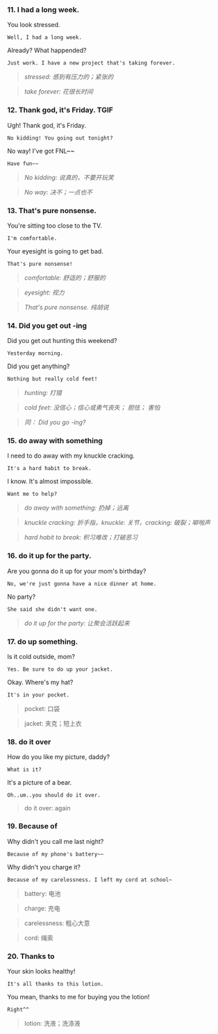 ### 11. I had a long week.

You look stressed.

    Well, I had a long week.

Already? What happended?

    Just work. I have a new project that's taking forever.

> *stressed: 感到有压力的；紧张的*

> *take forever: 花很长时间*

### 12. Thank god, it's Friday. TGIF

Ugh! Thank god, it's Friday.

    No kidding! You going out tonight?

No way! I've got FNL~~
    
    Have fun~~

> *No kidding: 说真的，不要开玩笑*

> *No way: 决不；一点也不*

### 13. That's pure nonsense.

You're sitting too close to the TV.

    I'm comfortable.

Your eyesight is going to get bad.

    That's pure nonsense!

> *comfortable: 舒适的；舒服的*

> *eyesight: 视力*

> *That's pure nonsense. 纯胡说*

### 14. Did you get out -ing

Did you get out hunting this weekend?
    
    Yesterday morning.

Did you get anything?

    Nothing but really cold feet!

> *hunting: 打猎*

> *cold feet: 没信心；信心或勇气丧失； 胆怯； 害怕*

> *同： Did you go -ing?*

### 15. do away with something

I need to do away with my knuckle cracking.

    It's a hard habit to break.

I know. It's almost impossible.

    Want me to help?

> *do away with something: 扔掉；远离*

> *knuckle cracking: 折手指，knuckle: 关节，cracking: 破裂；噼啪声*

> *hard habit to break: 积习难改；打破恶习*

### 16. do it up for the party.

Are you gonna do it up for your mom's birthday?

    No, we're just gonna have a nice dinner at home.

No party?

    She said she didn't want one.

> *do it up for the party: 让聚会活跃起来*

### 17. do up something.

Is it cold outside, mom?

    Yes. Be sure to do up your jacket.

Okay. Where's my hat?

    It's in your pocket.

> pocket: 口袋

> jacket: 夹克；短上衣

### 18. do it over

How do you like my picture, daddy?

    What is it?

It's a picture of a bear.
    
    Oh..um..you should do it over.

> do it over: again

### 19. Because of

Why didn't you call me last night?

    Because of my phone's battery~~

Why didn't you charge it?

    Because of my carelessness. I left my cord at school~


> battery: 电池

> charge: 充电

> carelessness: 粗心大意

> cord: 绳索

### 20. Thanks to 

Your skin looks healthy!

    It's all thanks to this lotion.

You mean, thanks to me for buying you the lotion!

    Right^^

> lotion: 洗液；洗涤液
